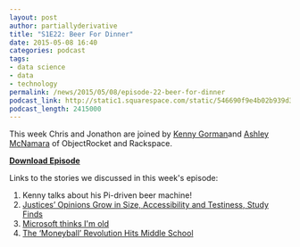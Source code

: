 ```yaml
---
layout: post
author: partiallyderivative
title: "S1E22: Beer For Dinner"
date: 2015-05-08 16:40
categories: podcast
tags:
- data science
- data
- technology
permalink: /news/2015/05/08/episode-22-beer-for-dinner
podcast_link: http://static1.squarespace.com/static/546690f9e4b02b939d34b2b1/546691b4e4b01fdff0c848ac/554ce642e4b04233d631538a/1431103180058/Partially_Derivative_Episode_22.mp3
podcast_length: 2415000
---
```


This week Chris and Jonathon are joined by [Kenny
Gorman](http://www.kennygorman.com/)and [Ashley
McNamara](https://about.me/ashleymcnamara) of ObjectRocket and
Rackspace.

[**Download Episode**](http://static1.squarespace.com/static/546690f9e4b02b939d34b2b1/546691b4e4b01fdff0c848ac/554ce642e4b04233d631538a/1431103180058/Partially_Derivative_Episode_22.mp3)

Links to the stories we discussed in this week's episode:

1.  Kenny talks about his Pi-driven beer machine!
2.  [Justices’ Opinions Grow in Size, Accessibility and Testiness, Study
Finds](http://www.nytimes.com/2015/05/05/us/justices-opinions-grow-in-size-accessibility-and-testiness-study-finds.html)
3.  [Microsoft thinks I'm old](http://how-old.net)
4.  [The ‘Moneyball’ Revolution Hits Middle
School](http://www.wsj.com/articles/the-moneyball-revolution-hits-middle-school-1429631993)
